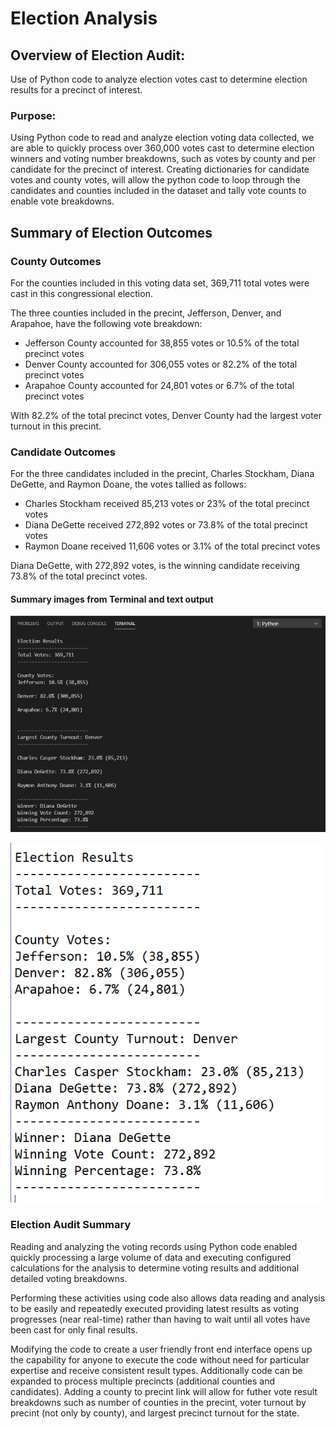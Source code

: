 # Election Analysis

## Overview of Election Audit:

Use of Python code to analyze election votes cast to determine election results for a precinct of interest.

### Purpose:

Using Python code to read and analyze election voting data collected, we are able to quickly process over 360,000 votes cast to determine election winners and voting number breakdowns, such as votes by county and per candidate for the precinct of interest.  Creating dictionaries for candidate votes and county votes, will allow the python code to loop through the candidates and counties included in the dataset and tally vote counts to enable vote breakdowns.

## Summary of Election Outcomes

### County Outcomes
For the counties included in this voting data set, 369,711 total votes were cast in this congressional election.

The three counties included in the precint, Jefferson, Denver, and Arapahoe, have the following vote breakdown:

* Jefferson County accounted for 38,855 votes or 10.5% of the total precinct votes
* Denver County accounted for 306,055 votes or 82.2% of the total precinct votes
* Arapahoe County accounted for 24,801 votes or 6.7% of the total precinct votes

With 82.2% of the total precinct votes, Denver County had the largest voter turnout in this precint.

### Candidate Outcomes
For the three candidates included in the precint, Charles Stockham, Diana DeGette, and Raymon Doane, the votes tallied as follows:

* Charles Stockham received 85,213 votes or 23% of the total precinct votes
* Diana DeGette received 272,892 votes or 73.8% of the total precinct votes
* Raymon Doane received 11,606 votes or 3.1% of the total precinct votes

Diana DeGette, with 272,892 votes, is the winning candidate receiving 73.8% of the total precinct votes.

#### Summary images from Terminal and text output

![](images/Terminal_Output_image.png)

![](images/election_results.png)

### Election Audit Summary

Reading and analyzing the voting records using Python code enabled quickly processing a large volume of data and executing configured calculations for the analysis to determine voting results and additional detailed voting breakdowns.

Performing these activities using code also allows data reading and analysis to be easily and repeatedly executed providing  latest results as voting progresses (near real-time) rather than having to wait until all votes have been cast for only final results.  

Modifying the code to create a user friendly front end interface opens up the capability for anyone to execute the code without need for particular expertise and receive consistent result types.  Additionally code can be expanded to process multiple precincts (additional counties and candidates).  Adding a county to precint link will allow for futher vote result breakdowns such as number of counties in the precint, voter turnout by precint (not only by county), and largest precinct turnout for the state.
